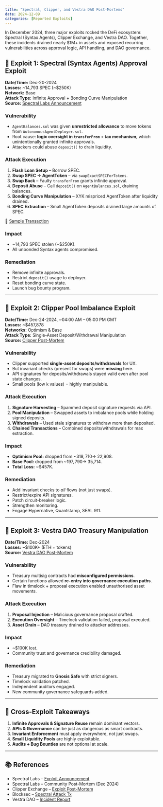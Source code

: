 ```yaml
---
title: "Spectral, Clipper, and Vestra DAO Post-Mortems"
date: 2024-12-09
categories: [Reported Exploits]
---
```


In December 2024, three major exploits rocked the DeFi ecosystem: Spectral (Syntax Agents), Clipper Exchange, and Vestra DAO.  Together, these incidents drained nearly $1M+ in assets and exposed recurring vulnerabilities across approval logic, API handling, and DAO governance.


## 🧩 Exploit 1: Spectral (Syntax Agents) Approval Exploit

**Date/Time:** Dec-20-2024  
**Losses:** ~14,793 SPEC (~$250K)  
**Network:** Base  
**Attack Type:** Infinite Approval + Bonding Curve Manipulation  
**Source:** [Spectral Labs Announcement](https://x.com/Spectral_Labs/status/1863212410070253824)

### Vulnerability

- `AgentBalances.sol` was given **unrestricted allowance** to move tokens from `AutonomousAgentDeployer.sol`.  
- Root cause: **logic oversight in `transferFrom` + tax mechanism**, which unintentionally granted infinite approvals.  
- Attackers could abuse `deposit()` to drain liquidity.

### Attack Execution

1. **Flash Loan Setup** – Borrow SPEC.  
2. **Swap SPEC → AgentToken** – via `swapExactSPECForTokens`.  
3. **Swap Back** – Faulty `transferFrom` grants infinite approval.  
4. **Deposit Abuse** – Call `deposit()` on `AgentBalances.sol`, draining balances.  
5. **Bonding Curve Manipulation** – XYK mispriced AgentToken after liquidity drained.  
6. **SPEC Extraction** – Small AgentToken deposits drained large amounts of SPEC.

📌 [Sample Transaction](https://app.blocksec.com/explorer/tx/base/0x2ea92408887e6134fee7d46405f4e70546cbe715b360156a518f5b5e8a10e80a)

### Impact

- ~14,793 SPEC stolen (~$250K).  
- All unbonded Syntax agents compromised.  

### Remediation

- Remove infinite approvals.  
- Restrict `deposit()` usage to deployer.  
- Reset bonding curve state.  
- Launch bug bounty program.

---

## 🧩 Exploit 2: Clipper Pool Imbalance Exploit

**Date/Time:** Dec-24-2024, ~04:00 AM – 05:00 PM GMT  
**Losses:** ~$457,878  
**Networks:** Optimism & Base  
**Attack Type:** Single-Asset Deposit/Withdrawal Manipulation  
**Source:** [Clipper Post-Mortem](https://blog.clipper.exchange/clipper-dec-24-exploit-post-mortem/?utm_medium=email&utm_source=chatgpt.com)

### Vulnerability

- Clipper supported **single-asset deposits/withdrawals** for UX.  
- But invariant checks (present for swaps) were **missing** here.  
- API signatures for deposits/withdrawals stayed valid even after pool state changes.  
- Small pools (low k values) = highly manipulable.

### Attack Execution

1. **Signature Harvesting** – Spammed deposit signature requests via API.  
2. **Pool Manipulation** – Swapped assets to imbalance pools while holding signed deposits.  
3. **Withdrawals** – Used stale signatures to withdraw more than deposited.  
4. **Chained Transactions** – Combined deposits/withdrawals for max extraction.

### Impact

- **Optimism Pool:** dropped from ~$318,710 → ~$22,908.  
- **Base Pool:** dropped from ~$197,790 → ~$35,714.  
- **Total Loss:** ~$457K.

### Remediation

- Add invariant checks to *all* flows (not just swaps).  
- Restrict/expire API signatures.  
- Patch circuit-breaker logic.  
- Strengthen monitoring.  
- Engage Hypernative, Quantstamp, SEAL 911.

---

## 🧩 Exploit 3: Vestra DAO Treasury Manipulation

**Date/Time:** Dec-2024  
**Losses:** ~$100K+ (ETH + tokens)  
**Source:** [Vestra DAO Post-Mortem](https://x.com/Vestra_DAO/status/1864677381459390781)

### Vulnerability

- Treasury multisig contracts had **misconfigured permissions**.  
- Certain functions allowed **re-entry into governance execution paths**.  
- Flaw in timelock + proposal execution enabled unauthorised asset movements.

### Attack Execution

1. **Proposal Injection** – Malicious governance proposal crafted.  
2. **Execution Oversight** – Timelock validation failed, proposal executed.  
3. **Asset Drain** – DAO treasury drained to attacker addresses.

### Impact

- ~$100K lost.  
- Community trust and governance credibility damaged.  

### Remediation

- Treasury migrated to **Gnosis Safe** with strict signers.  
- Timelock validation patched.  
- Independent auditors engaged.  
- New community governance safeguards added.

---

## 🔎 Cross-Exploit Takeaways

1. **Infinite Approvals & Signature Reuse** remain dominant vectors.  
2. **APIs & Governance** can be just as dangerous as smart contracts.  
3. **Invariant Enforcement** must apply everywhere, not just swaps.  
4. **Small Liquidity Pools** are highly exploitable.  
5. **Audits + Bug Bounties** are not optional at scale.

---

## 📚 References

- Spectral Labs – [Exploit Announcement](https://x.com/Spectral_Labs/status/1863212410070253824)  
- Spectral Labs – Community Post-Mortem (Dec 2024)  
- Clipper Exchange – [Exploit Post-Mortem](https://blog.clipper.exchange/clipper-dec-24-exploit-post-mortem/?utm_medium=email&utm_source=chatgpt.com)  
- Blocksec – [Spectral Attack Tx](https://app.blocksec.com/explorer/tx/base/0x2ea92408887e6134fee7d46405f4e70546cbe715b360156a518f5b5e8a10e80a)  
- Vestra DAO – [Incident Report](https://x.com/Vestra_DAO/status/1864677381459390781)

